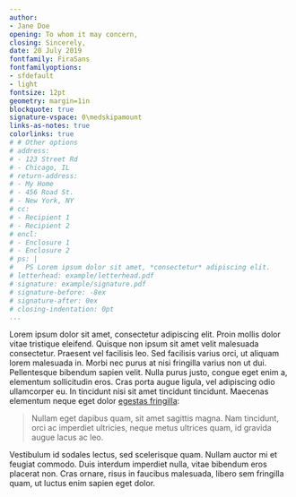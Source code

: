 ```yaml
---
author:
- Jane Doe
opening: To whom it may concern,
closing: Sincerely,
date: 20 July 2019
fontfamily: FiraSans
fontfamilyoptions:
- sfdefault
- light
fontsize: 12pt
geometry: margin=1in
blockquote: true
signature-vspace: 0\medskipamount
links-as-notes: true
colorlinks: true
# # Other options
# address: 
# - 123 Street Rd
# - Chicago, IL
# return-address: 
# - My Home
# - 456 Road St.
# - New York, NY
# cc:
# - Recipient 1
# - Recipient 2
# encl:
# - Enclosure 1
# - Enclosure 2
# ps: |
#   PS Lorem ipsum dolor sit amet, *consectetur* adipiscing elit.
# letterhead: example/letterhead.pdf
# signature: example/signature.pdf
# signature-before: -8ex
# signature-after: 0ex
# closing-indentation: 0pt
...
```


Lorem ipsum dolor sit amet, consectetur adipiscing elit. Proin mollis dolor vitae tristique eleifend. Quisque non ipsum sit amet velit malesuada consectetur. Praesent vel facilisis leo. Sed facilisis varius orci, ut aliquam lorem malesuada in. Morbi nec purus at nisi fringilla varius non ut dui. Pellentesque bibendum sapien velit. Nulla purus justo, congue eget enim a, elementum sollicitudin eros. Cras porta augue ligula, vel adipiscing odio ullamcorper eu. In tincidunt nisi sit amet tincidunt tincidunt. Maecenas elementum neque eget dolor [egestas fringilla](http://example.com):

> Nullam eget dapibus quam, sit amet sagittis magna. Nam tincidunt, orci ac imperdiet ultricies, neque metus ultrices quam, id gravida augue lacus ac leo. 

Vestibulum id sodales lectus, sed scelerisque quam. Nullam auctor mi et feugiat commodo. Duis interdum imperdiet nulla, vitae bibendum eros placerat non. Cras ornare, risus in faucibus malesuada, libero sem fringilla quam, ut luctus enim sapien eget dolor.
